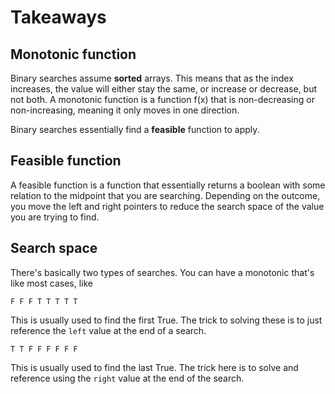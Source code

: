 # Takeaways

## Monotonic function

Binary searches assume **sorted** arrays. This means that as the index increases, the value will either stay the same, or increase or decrease, but not both. A monotonic function is a function f(x) that is non-decreasing or non-increasing, meaning it only moves in one direction.

Binary searches essentially find a **feasible** function to apply.

## Feasible function

A feasible function is a function that essentially returns a boolean with some relation to the midpoint that you are searching. Depending on the outcome, you move the left and right pointers to reduce the search space of the value you are trying to find.

## Search space

There's basically two types of searches. You can have a monotonic that's like most cases, like

`F F F T T T T T`

This is usually used to find the first True. The trick to solving these is to just reference the `left` value at the end of a search.

`T T F F F F F F`

This is usually used to find the last True. The trick here is to solve and reference using the `right` value at the end of the search.
